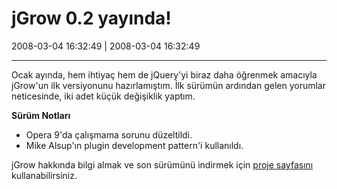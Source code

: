 # jGrow 0.2 yayında!

2008-03-04 16:32:49 | 2008-03-04 16:32:49

---

Ocak ayında, hem ihtiyaç hem de jQuery'yi biraz daha öğrenmek amacıyla jGrow'un ilk versiyonunu hazırlamıştım. İlk sürümün ardından gelen yorumlar neticesinde, iki adet küçük değişiklik yaptım.

**Sürüm Notları**

- Opera 9'da çalışmama sorunu düzeltildi.
- Mike Alsup'ın plugin development pattern'i kullanıldı.

jGrow hakkında bilgi almak ve son sürümünü indirmek için [proje sayfasını](http://plugins.jquery.com/project/jGrow) kullanabilirsiniz.

<!-- meta: archive(1) active(1) -->
